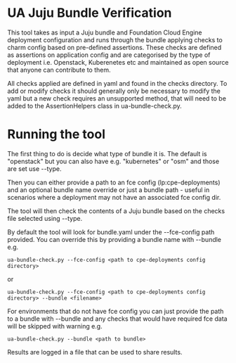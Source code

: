 # UA Juju Bundle Verification

This tool takes as input a Juju bundle and Foundation Cloud Engine
deployment configuration and runs through the bundle applying checks to charm
config based on pre-defined assertions. These checks are defined as assertions
on application config and are categorised by the type of deployment i.e.
Openstack, Kuberenetes etc and maintained as open source that anyone can
contribute to them.

All checks applied are defined in yaml and found in the checks directory. To
add or modify checks it should generally only be necessary to modify the yaml
but a new check requires an unsupported method, that will need to be added to
the AssertionHelpers class in ua-bundle-check.py.

# Running the tool

The first thing to do is decide what type of bundle it is. The default is
"openstack" but you can also have e.g. "kubernetes" or "osm" and those are
set use --type.

Then you can either provide a path to an fce config (lp:cpe-deployments) and
an optional bundle name override or just a bundle path - useful in scenarios
where a deployment may not have an associated fce config dir.

The tool will then check the contents of a Juju bundle based on the checks file
selected using --type.

By default the tool will look for bundle.yaml under the --fce-config path
provided. You can override this by providing a bundle name with --bundle e.g.

```
ua-bundle-check.py --fce-config <path to cpe-deployments config directory>
```

or

```
ua-bundle-check.py --fce-config <path to cpe-deployments config directory> --bundle <filename>
```

For environments that do not have fce config you can just provide the path to a
bundle with --bundle and any checks that would have required fce data will be
skipped with warning e.g.

```
ua-bundle-check.py --bundle <path to bundle>
```


Results are logged in a file that can be used to share results.
